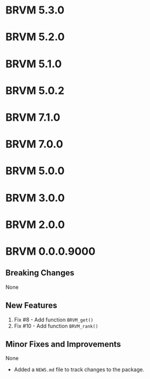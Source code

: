 # BRVM 5.3.0

# BRVM 5.2.0

# BRVM 5.1.0

# BRVM 5.0.2

# BRVM 7.1.0

# BRVM 7.0.0

# BRVM 5.0.0

# BRVM 3.0.0

# BRVM 2.0.0

# BRVM 0.0.0.9000

## Breaking Changes
None

## New Features
1. Fix #8 - Add function `BRVM_get()`
2. Fix #10 - Add function `BRVM_rank()`

## Minor Fixes and Improvements
None

* Added a `NEWS.md` file to track changes to the package.
